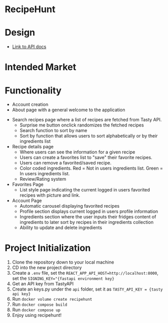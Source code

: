 # RecipeHunt

# Design

-   [Link to API docs](docs/api.md)

# Intended Market

# Functionality
- Account creation
- About page with a general welcome to the application
* Search recipes page where a list of recipes are fetched from Tasty API.
  - Surprise me button onclick randomizes the fetched recipes
  - Search function to sort by name
  - Sort by function that allows users to sort alphabetically or by their ingredients list
* Recipe details page
  - Where users can see the information for a given recipe
  - Users can create a favorites list to "save" their favorite recipes.
  - Users can remove a favorited/saved recipe.
  - Color coded ingredients. Red = Not in users ingredients list. Green = In users ingredients list.
  - Review/Rating system
* Favorites Page
  - List style page indicating the current logged in users favorited recipes with picture and link.
* Account Page
  - Automatic carousel displaying favorited recipes
  - Profile section displays current logged in users profile information
  - Ingredients section where the user inputs their fridges content of ingredients to later sort by recipes in their ingredients collection
  - Ability to update and delete ingredients

# Project Initialization

1. Clone the repository down to your local machine
2. CD into the new project directory
3. Create a `.env` file, set the `REACT_APP_API_HOST=http://localhost:8000`,
   set the `SIGNING_KEY="{fastapi environment key}`
4. Get an API key from TastyAPI
5. Create an keys.py under the `api` folder, set it as `TASTY_API_KEY = {tasty api key}`
6. Run `docker volume create recipehunt`
7. Run `docker compose build`
8. Run `docker compose up`
9. Enjoy using recipehunt!
